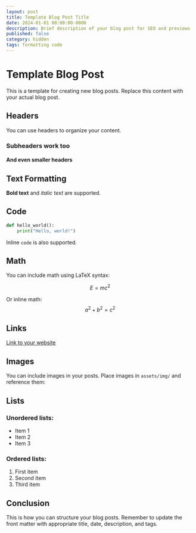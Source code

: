 ```yaml
---
layout: post
title: Template Blog Post Title
date: 2024-01-01 00:00:00-0000
description: Brief description of your blog post for SEO and previews
published: false
category: hidden
tags: formatting code
---
```


# Template Blog Post

This is a template for creating new blog posts. Replace this content with your actual blog post.

## Headers

You can use headers to organize your content.

### Subheaders work too

#### And even smaller headers

## Text Formatting

**Bold text** and *italic text* are supported.

## Code

```python
def hello_world():
    print("Hello, world!")
```

Inline `code` is also supported.

## Math

You can include math using LaTeX syntax:

$$E = mc^2$$

Or inline math: $$a^2 + b^2 = c^2$$

## Links

[Link to your website](https://zesun33.github.io)

## Images

You can include images in your posts. Place images in `assets/img/` and reference them:

<!-- {% include figure.liquid path="assets/img/your-image.jpg" title="image title" class="img-fluid rounded z-depth-1" %} -->

## Lists

### Unordered lists:
- Item 1
- Item 2
- Item 3

### Ordered lists:
1. First item
2. Second item
3. Third item

## Conclusion

This is how you can structure your blog posts. Remember to update the front matter with appropriate title, date, description, and tags. 